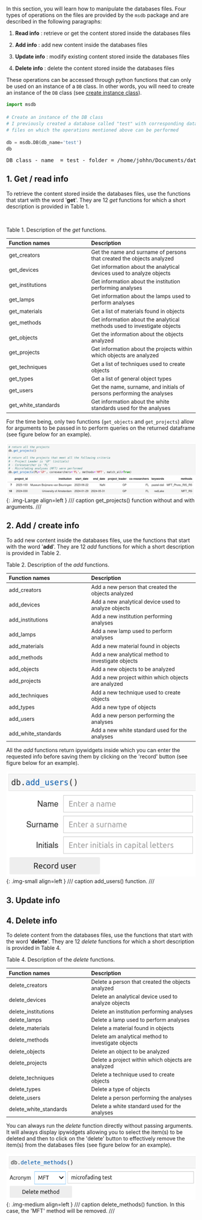 
In this section, you will learn how to manipulate the databases files. Four types of operations on the files are provided by the `msdb` package and are described in the following paragraphs:

1. **Read info** : retrieve or get the content stored inside the databases files

2. **Add info** : add new content inside the databases files

3. **Update info** : modify existing content stored inside the databases files

4. **Delete info** : delete the content stored inside the databases files


These operations can be accessed through python functions that can only be used on an instance of a `DB` class. In other words, you will need to create an instance of the `DB` class (see [create instance class](https://g-patin.github.io/msdb/create-DB-class-instance/)). 


```python
import msdb

# Create an instance of the DB class
# I previously created a database called "test" with corresponding databases
# files on which the operations mentioned above can be performed

db = msdb.DB(db_name='test')
db
```

<div class="output-area">
<pre>
DB class - name  = test - folder = /home/johhn/Documents/databases
</pre>
</div>


## 1. **Get / read info**

To retrieve the content stored inside the databases files, use the functions that start with the word '**get**'. They are 12 *get* functions for which a short description is provided in Table 1.

&nbsp;

Table 1. Description of the *get* functions.

| <div style="width:205px">Function names</div> | <div style="width:250px">Description</div>
| :--------| :---------
|get_creators | Get the name and surname of persons that created the objects analyzed
|get_devices | Get information about the analytical devices used to analyze objects
|get_institutions | Get information about the institution performing analyses
|get_lamps | Get information about the lamps used to perform analyses
|get_materials | Get a list of materials found in objects
|get_methods | Get information about the analytical methods used to investigate objects
|get_objects | Get the information about the objects analyzed
|get_projects  | Get information about the projects within which objects are analyzed
|get_techniques  | Get a list of techniques used to create objects
|get_types | Get a list of general object types
|get_users | Get the name, surname, and initials of persons performing the analyses
|get_white_standards | Get information about the white standards used for the analyses

For the time being, only two functions (`get_objects` and `get_projects`) allow for arguments to be passed in to perform queries on the returned dataframe (see figure below for an example).

![Alt text](images/db_get_projects.png){: .img-Large align=left }
/// caption
get_projects() function without and with arguments.
/// 

## 2. **Add / create info**

To add new content inside the databases files, use the functions that start with the word '**add**'. They are 12 *add* functions for which a short description is provided in Table 2.

Table 2. Description of the *add* functions.

| <div style="width:205px">Function names</div> | <div style="width:250px">Description</div>
| :--------| :---------
|add_creators | Add a new person that created the objects analyzed
|add_devices | Add a new analytical device used to analyze objects
|add_institutions | Add a new institution performing analyses
|add_lamps | Add a new lamp used to perform analyses
|add_materials | Add a new material found in objects
|add_methods | Add a new analytical method to investigate objects
|add_objects | Add a new objects to be analyzed
|add_projects  | Add a new project within which objects are analyzed
|add_techniques  | Add a new technique used to create objects
|add_types | Add a new type of objects
|add_users | Add a new person performing the analyses
|add_white_standards | Add a new white standard used for the analyses

All the *add* functions return ipywidgets inside which you can enter the requested info before saving them by clicking on the 'record' button (see figure below for an example).

![Alt text](images/db_add_users.png){: .img-small align=left }
/// caption
add_users() function.
/// 

## 3. **Update info**



## 4. **Delete info**

To delete content from the databases files, use the functions that start with the word '**delete**'. They are 12 *delete* functions for which a short description is provided in Table 4.

Table 4. Description of the *delete* functions.

| <div style="width:205px">Function names</div> | <div style="width:250px">Description</div>
| :--------| :---------
|delete_creators | Delete a person that created the objects analyzed
|delete_devices | Delete an analytical device used to analyze objects
|delete_institutions | Delete an institution performing analyses
|delete_lamps | Delete a lamp used to perform analyses
|delete_materials | Delete a material found in objects
|delete_methods | Delete am analytical method to investigate objects
|delete_objects | Delete an object to be analyzed
|delete_projects  | Delete a project within which objects are analyzed
|delete_techniques  | Delete a technique used to create objects
|delete_types | Delete a type of objects
|delete_users | Delete a person performing the analyses
|delete_white_standards | Delete a white standard used for the analyses


You can always run the *delete* function directly without passing arguments. It will always display ipywidgets allowing you to select the item(s) to be deleted and then to click on the 'delete' button to effectively remove the item(s) from the databases files (see figure below for an example). 

![Alt text](images/db_delete_methods.png){: .img-medium align=left }
/// caption
delete_methods() function. In this case, the 'MFT' method will be removed.
/// 

